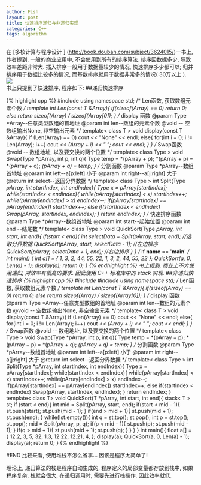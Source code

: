 ```yaml
---
author: Fish
layout: post
title: 快速排序递归与非递归实现
categories: C++
tags: algorithm
---
```

在 [多核计算与程序设计 ] (http://book.douban.com/subject/3624015/)一书上, 作者提到, 一般的商业应用中, 不会使用到所有的排序算法. 排序因数据多少, 导致效率差距非常大. 插入排序一般用于数据量较少的情况, 快速排序多少都可以; 归并排序用于数据比较多的情况, 而基数排序就用于数据非常多的情况( 30万以上 ).
<br>
![](http://upload.wikimedia.org/wikipedia/commons/6/6a/Sorting_quicksort_anim.gif)
<br>
书上只提到了快速排序, 程序如下:
##递归快速排序
<!--more-->
{% highlight cpp %}
#include<iostream>
using namespace std;
/* Len函数, 获取数组元素个数 
*/
template<class T>
int Len(const T &Array){
    if(sizeof(Array) == 0)
        return 0;
    else
        return sizeof(Array) / sizeof(Array[0]);
}
/* display 函数
    @param Type *Array--任意类型数组的首地址
    @param int len--数组的元素个数
    @void -- 空数组输出None, 非空输出元素
*/
template< class T >
void display(const T &Array){
    if (Len(Array) == 0)
        cout << "None" << endl;
    else{
        for(int i = 0; i != Len(Array); i++)
            cout << *(Array + i) << " ";
        cout << endl;
    }
}
/* Swap函数
    @void -- 数组地址, 以及要交换的两个位置
*/
template< class Type >
void Swap(Type *pArray, int p, int q){
    Type temp = *(pArray + p);
    *(pArray + p) = *(pArray + q);
    *(pArray + q) = temp;
}
/* 分割函数
    @param Type *pArray--数组首地址
    @param int left--a[p:left] 小于
    @param int right--a[j:right] 大于
    @return int select--返回分界数据
*/
template< class Type >
int Split(Type *pArray, int startIndex, int endIndex){
    Type x = pArray[startIndex];
    while(startIndex < endIndex){
        while(pArray[startIndex] < x)
            startIndex++;
        while(pArray[endIndex] > x)
            endIndex--;
        if(pArray[startIndex] == pArray[endIndex])
            startIndex++;
        else if(startIndex < endIndex)
            Swap(pArray, startIndex, endIndex);
    }
    return endIndex;
}
/* 快速排序函数
   @param Type *pArray--数组首地址
   @param int start--起始位置
   @param int end --结尾数
*/
template< class Type >
void QuickSort(Type *pArray, int start, int end){
    if(start < end){
        int selectData = Split(pArray, start, end);         //选取分界数据
        QuickSort(pArray, start, selectData - 1);           //左边排序
        QuickSort(pArray, selectData + 1, end);             //右边排序
    }
}
/* if __name__ == '__main__' */
int main()
{
    int a[] = {
        1, 3, 2, 44, 55, 22,
        1, 3, 2, 44, 55, 22
    };
    QuickSort(a, 0, Len(a) - 1);
    display(a);
    return 0;
}
{% endhighlight %}
书上提到, 商业上不大使用递归, 对效率有很高的要求. 因此使用 C++ 标准库中的 stack 实现.
##非递归快速排序
{% highlight cpp %}
#include<iostream>
#include<stack>
using namespace std;
/* Len函数, 获取数组元素个数 
*/
template<class T>
int Len(const T &Array){
    if(sizeof(Array) == 0)
        return 0;
    else
        return sizeof(Array) / sizeof(Array[0]);
}
/* display 函数
    @param Type *Array--任意类型数组的首地址
    @param int len--数组的元素个数
    @void -- 空数组输出None, 非空输出元素
*/
template< class T >
void display(const T &Array){
    if (Len(Array) == 0)
        cout << "None" << endl;
    else{
        for(int i = 0; i != Len(Array); i++)
            cout << *(Array + i) << " ";
        cout << endl;
    }
}
/* Swap函数
    @void -- 数组地址, 以及要交换的两个位置
*/
template< class Type >
void Swap(Type *pArray, int p, int q){
    Type temp = *(pArray + p);
    *(pArray + p) = *(pArray + q);
    *(pArray + q) = temp;
}
/* 分割函数
    @param Type *pArray--数组首地址
    @param int left--a[p:left] 小于
    @param int right--a[j:right] 大于
    @return int select--返回分界数据
*/
template< class Type >
int Split(Type *pArray, int startIndex, int endIndex){
    Type x = pArray[startIndex];
    while(startIndex < endIndex){
        while(pArray[startIndex] < x)
            startIndex++;
        while(pArray[endIndex] > x)
            endIndex--;
        if(pArray[startIndex] == pArray[endIndex])
            startIndex++;
        else if(startIndex < endIndex)
            Swap(pArray, startIndex, endIndex);
    }
    return endIndex;
}
template< class T>
void QuickSort(T *pArray, int start, int end){
    stack< T > st;
    if (start < end){
        int mid = Split(pArray, start, end);
        if(start < mid - 1){
            st.push(start);
            st.push(mid - 1);
        }
        if(end > mid + 1){
            st.push(mid + 1);
            st.push(end);
        }
        while(!st.empty()){
            int  q = st.top();
            st.pop();
            int  p = st.top();
            st.pop();
            mid = Split(pArray, p, q);
            if(p < mid - 1){
                st.push(p);
                st.push(mid - 1);
            }
            if(q > mid + 1){
                st.push(mid + 1);
                st.push(q);
            }
        }
    }
}
int main(){
    float a[] = {
        12.2, 3, 5, 32, 1.3, 12.22, 12.21, 4,
    };
    display(a);
    QuickSort(a, 0, Len(a) - 1);
    display(a);
    return 0;
}
{% endhighlight %}

#END
比较来看, 使用堆栈不怎么省事... 因该是程序太简单了!


理论上, 递归算法的栈是程序自动生成的, 程序定义的局部变量都存放到栈中, 如果程序复杂, 栈就会很大, 在递归调用时, 需要先进行栈操作. 因此效率就低. 
